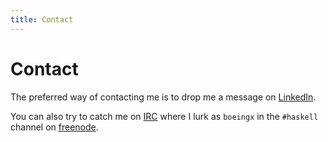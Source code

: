 ```yaml
---
title: Contact
---
```


# Contact

The preferred way of contacting me is to drop me a message on [LinkedIn](https://www.linkedin.com/in/baoyang-song).

You can also try to catch me on [IRC](https://en.wikipedia.org/wiki/Internet_Relay_Chat)
where I lurk as `boeingx` in the `#haskell` channel on [freenode](http://freenode.net/).
